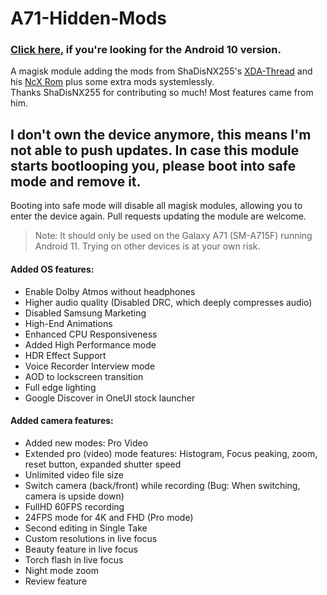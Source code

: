 # A71-Hidden-Mods
### [Click here](https://github.com/UltraHQ/A71-Hidden-Mods/tree/Android-10), if you're looking for the Android 10 version.
A magisk module adding the mods from ShaDisNX255's [XDA-Thread](https://forum.xda-developers.com/t/samsung-galaxy-a71-working-mods.4173295/) and his [NcX Rom](https://forum.xda-developers.com/t/rom-oneui-2-5-twrp-ncx-2-5-for-a71-sm-a715f.4174135/) plus some extra mods systemlessly.<br/>
Thanks ShaDisNX255 for contributing so much! Most features came from him.

## I don't own the device anymore, this means I'm not able to push updates. In case this module starts bootlooping you, please boot into safe mode and remove it.
Booting into safe mode will disable all magisk modules, allowing you to enter the device again.
Pull requests updating the module are welcome.

> Note: It should only be used on the Galaxy A71 (SM-A715F) running Android 11. Trying on other devices is at your own risk.

#### Added OS features:
- Enable Dolby Atmos without headphones
- Higher audio quality (Disabled DRC, which deeply compresses audio)
- Disabled Samsung Marketing
- High-End Animations
- Enhanced CPU Responsiveness
- Added High Performance mode
- HDR Effect Support
- Voice Recorder Interview mode
- AOD to lockscreen transition
- Full edge lighting
- Google Discover in OneUI stock launcher

#### Added camera features:
- Added new modes: Pro Video
- Extended pro (video) mode features: Histogram, Focus peaking, zoom, reset button, expanded shutter speed
- Unlimited video file size
- Switch camera (back/front) while recording (Bug: When switching, camera is upside down)
- FullHD 60FPS recording
- 24FPS mode for 4K and FHD (Pro mode)
- Second editing in Single Take
- Custom resolutions in live focus
- Beauty feature in live focus
- Torch flash in live focus
- Night mode zoom
- Review feature
